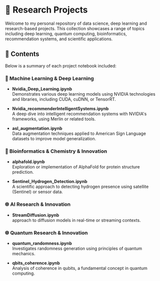 # 🧠 Research Projects

Welcome to my personal repository of data science, deep learning and research-based projects. This collection showcases a range of topics including deep learning, quantum computing, bioinformatics, recommendation systems, and scientific applications.

## 📁 Contents

Below is a summary of each project notebook included:

### 🔬 Machine Learning & Deep Learning
- **Nvidia_Deep_Learning.ipynb**  
  Demonstrates various deep learning models using NVIDIA technologies and libraries, including CUDA, cuDNN, or TensorRT.

- **Nvidia_recommenderIntelligentSystems.ipynb**  
  A deep dive into intelligent recommendation systems with NVIDIA's frameworks, using Merlin or related tools.

- **asl_augmentation.ipynb**  
  Data augmentation techniques applied to American Sign Language datasets to improve model generalization.

### 🧬 Bioinformatics & Chemistry & Innovation
- **alphafold.ipynb**  
  Exploration or implementation of AlphaFold for protein structure prediction.

- **Sentinel_Hydrogen_Detection.ipynb**  
  A scientific approach to detecting hydrogen presence using satellite (Sentinel) or sensor data.

### 🌐 AI Research & Innovation
- **StreamDiffusion.ipynb**  
  approach to diffusion models in real-time or streaming contexts.

### 🌐 Quantum Research & Innovation

- **quantum_randomness.ipynb**  
  Investigates randomness generation using principles of quantum mechanics.

- **qbits_coherence.ipynb**  
  Analysis of coherence in qubits, a fundamental concept in quantum computing.

